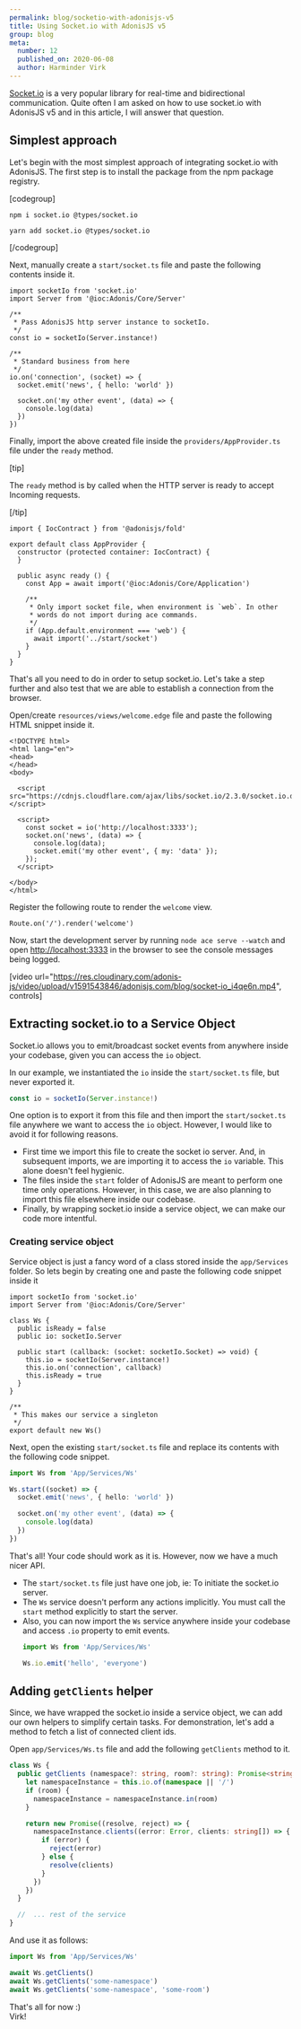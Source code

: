 ```yaml
---
permalink: blog/socketio-with-adonisjs-v5
title: Using Socket.io with AdonisJS v5
group: blog
meta:
  number: 12
  published_on: 2020-06-08
  author: Harminder Virk
---
```


[Socket.io](https://socket.io/) is a very popular library for real-time and bidirectional communication. Quite often I am asked on how to use socket.io with AdonisJS v5 and in this article, I will answer that question.

## Simplest approach
Let's begin with the most simplest approach of integrating socket.io with AdonisJS. The first step is to install the package from the npm package registry.

[codegroup]
```sh{}{npm}
npm i socket.io @types/socket.io
```

```sh{}{yarn}
yarn add socket.io @types/socket.io
```
[/codegroup]

Next, manually create a `start/socket.ts` file and paste the following contents inside it.

```ts{}{start/socket.ts}
import socketIo from 'socket.io'
import Server from '@ioc:Adonis/Core/Server'

/**
 * Pass AdonisJS http server instance to socketIo.
 */
const io = socketIo(Server.instance!)

/**
 * Standard business from here
 */
io.on('connection', (socket) => {
  socket.emit('news', { hello: 'world' })

  socket.on('my other event', (data) => {
    console.log(data)
  })
})
```

Finally, import the above created file inside the `providers/AppProvider.ts` file under the `ready` method.

[tip]

The `ready` method is by called when the HTTP server is ready to accept Incoming requests.

[/tip]

```ts{}{providers/AppProvider.ts}
import { IocContract } from '@adonisjs/fold'

export default class AppProvider {
  constructor (protected container: IocContract) {
  }

  public async ready () {
    const App = await import('@ioc:Adonis/Core/Application')

    /**
     * Only import socket file, when environment is `web`. In other
     * words do not import during ace commands.
     */
    if (App.default.environment === 'web') {
      await import('../start/socket')
    }
  }
}
```

That's all you need to do in order to setup socket.io. Let's take a step further and also test that we are able to establish a connection from the browser.

Open/create `resources/views/welcome.edge` file and paste the following HTML snippet inside it.

```html{}{resources/views/welcome.edge}
<!DOCTYPE html>
<html lang="en">
<head>
</head>
<body>

  <script src="https://cdnjs.cloudflare.com/ajax/libs/socket.io/2.3.0/socket.io.dev.js"></script>

  <script>
    const socket = io('http://localhost:3333');
    socket.on('news', (data) => {
      console.log(data);
      socket.emit('my other event', { my: 'data' });
    });
  </script>

</body>
</html>
```

Register the following route to render the `welcome` view.

```ts{}{start/routes.ts}
Route.on('/').render('welcome')
```

Now, start the development server by running `node ace serve --watch` and open [http://localhost:3333](http://localhost:3333) in the browser to see the console messages being logged.

[video url="https://res.cloudinary.com/adonis-js/video/upload/v1591543846/adonisjs.com/blog/socket-io_i4qe6n.mp4", controls]

## Extracting socket.io to a Service Object
Socket.io allows you to emit/broadcast socket events from anywhere inside your codebase, given you can access the `io` object. 

In our example, we instantiated the `io` inside the `start/socket.ts` file, but never exported it.

```ts
const io = socketIo(Server.instance!)
```

One option is to export it from this file and then import the `start/socket.ts` file anywhere we want to access the `io` object. However, I would like to avoid it for following reasons.

- First time we import this file to create the socket io server. And, in subsequent imports, we are importing it to access the `io` variable. This alone doesn't feel hygienic.
- The files inside the `start` folder of AdonisJS are meant to perform one time only operations. However, in this case, we are also planning to import this file elsewhere inside our codebase.
- Finally, by wrapping socket.io inside a service object, we can make our code more intentful.

### Creating service object
Service object is just a fancy word of a class stored inside the `app/Services` folder. So lets begin by creating one and paste the following code snippet inside it

```ts{}{app/Services/Ws.ts}
import socketIo from 'socket.io'
import Server from '@ioc:Adonis/Core/Server'

class Ws {
  public isReady = false
  public io: socketIo.Server

  public start (callback: (socket: socketIo.Socket) => void) {
    this.io = socketIo(Server.instance!)
    this.io.on('connection', callback)
    this.isReady = true
  }
}

/**
 * This makes our service a singleton
 */
export default new Ws()
```

Next, open the existing `start/socket.ts` file and replace its contents with the following code snippet.

```ts
import Ws from 'App/Services/Ws'

Ws.start((socket) => {
  socket.emit('news', { hello: 'world' })

  socket.on('my other event', (data) => {
    console.log(data)
  })
})
```

That's all! Your code should work as it is. However, now we have a much nicer API.

- The `start/socket.ts` file just have one job, ie: To initiate the socket.io server.
- The `Ws` service doesn't perform any actions implicitly. You must call the `start` method explicitly to start the server.
- Also, you can now import the `Ws` service anywhere inside your codebase and access `.io` property to emit events.
  ```ts
  import Ws from 'App/Services/Ws'
  
  Ws.io.emit('hello', 'everyone')
  ```

## Adding `getClients` helper
Since, we have wrapped the socket.io inside a service object, we can add our own helpers to simplify certain tasks. For demonstration, let's add a method to fetch a list of connected client ids.

Open `app/Services/Ws.ts` file and add the following `getClients` method to it.

```ts
class Ws {
  public getClients (namespace?: string, room?: string): Promise<string[]> {
    let namespaceInstance = this.io.of(namespace || '/')
    if (room) {
      namespaceInstance = namespaceInstance.in(room)
    }

    return new Promise((resolve, reject) => {
      namespaceInstance.clients((error: Error, clients: string[]) => {
        if (error) {
          reject(error)
        } else {
          resolve(clients)
        }
      })
    })
  }

  //  ... rest of the service
}
```

And use it as follows:

```ts
import Ws from 'App/Services/Ws'

await Ws.getClients()
await Ws.getClients('some-namespace')
await Ws.getClients('some-namespace', 'some-room')
```

That's all for now :)  
Virk!
